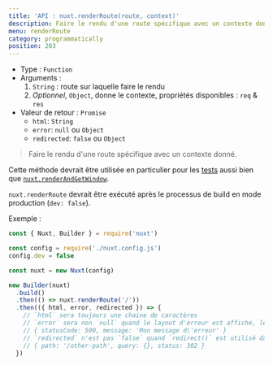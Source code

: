 ```yaml
---
title: 'API : nuxt.renderRoute(route, context)'
description: Faire le rendu d'une route spécifique avec un contexte donné.
menu: renderRoute
category: programmatically
position: 203
---
```


- Type : `Function`
- Arguments :
  1. `String` : route sur laquelle faire le rendu
  2. _Optionnel_, `Object`, donne le contexte, propriétés disponibles : `req` & `res`
- Valeur de retour : `Promise`
  - `html`: `String`
  - `error`: `null` ou `Object`
  - `redirected`: `false` ou `Object`

> Faire le rendu d'une route spécifique avec un contexte donné.

Cette méthode devrait être utilisée en particulier pour les [tests](guide/development-tools#tests-de-bout-en-bout) aussi bien que [`nuxt.renderAndGetWindow`](/api/nuxt-render-and-get-window).

<div class="Alert Alert--orange">

`nuxt.renderRoute` devrait être exécuté après le processus de build en mode production (`dev: false`).

</div>

Exemple :

```js
const { Nuxt, Builder } = require('nuxt')

const config = require('./nuxt.config.js')
config.dev = false

const nuxt = new Nuxt(config)

new Builder(nuxt)
  .build()
  .then(() => nuxt.renderRoute('/'))
  .then(({ html, error, redirected }) => {
    // `html` sera toujours une chaine de caractères
    // `error` sera non `null` quand le layout d'erreur est affiché, le format d'erreur est :
    // { statusCode: 500, message: 'Mon message d\'erreur' }
    // `redirected` n'est pas `false` quand `redirect()` est utilisé dans `asyncData()` ou `fetch()`
    // { path: '/other-path', query: {}, status: 302 }
  })
```
